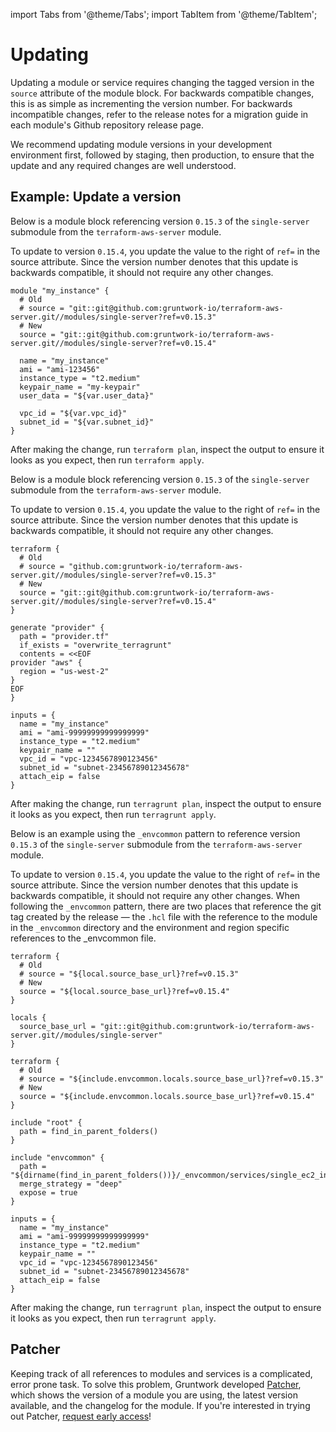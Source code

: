 import Tabs from '@theme/Tabs';
import TabItem from '@theme/TabItem';

# Updating

Updating a module or service requires changing the tagged version in the `source` attribute of the module block. For backwards compatible changes, this is as simple as incrementing the version number. For backwards incompatible changes, refer to the release notes for a migration guide in each module's Github repository release page.

We recommend updating module versions in your development environment first, followed by staging, then production, to ensure that the update and any required changes are well understood.

## Example: Update a version

<Tabs groupId="tool-choice">
<TabItem value="Terraform" label="Terraform" default>

Below is a module block referencing version `0.15.3` of the `single-server` submodule from the `terraform-aws-server` module.

To update to version `0.15.4`, you update the value to the right of `ref=` in the source attribute. Since the version number denotes that this update is backwards compatible, it should not require any other changes.

```hcl
module "my_instance" {
  # Old
  # source = "git::git@github.com:gruntwork-io/terraform-aws-server.git//modules/single-server?ref=v0.15.3"
  # New
  source = "git::git@github.com:gruntwork-io/terraform-aws-server.git//modules/single-server?ref=v0.15.4"

  name = "my_instance"
  ami = "ami-123456"
  instance_type = "t2.medium"
  keypair_name = "my-keypair"
  user_data = "${var.user_data}"

  vpc_id = "${var.vpc_id}"
  subnet_id = "${var.subnet_id}"
}
```

After making the change, run `terraform plan`, inspect the output to ensure it looks as you expect, then run `terraform apply`.
</TabItem>
<TabItem value="Terragrunt" label="Terragrunt">

Below is a module block referencing version `0.15.3` of the `single-server` submodule from the `terraform-aws-server` module.

To update to version `0.15.4`, you update the value to the right of `ref=` in the source attribute. Since the version number denotes that this update is backwards compatible, it should not require any other changes.

```hcl
terraform {
  # Old
  # source = "github.com:gruntwork-io/terraform-aws-server.git//modules/single-server?ref=v0.15.3"
  # New
  source = "git::git@github.com:gruntwork-io/terraform-aws-server.git//modules/single-server?ref=v0.15.4"
}

generate "provider" {
  path = "provider.tf"
  if_exists = "overwrite_terragrunt"
  contents = <<EOF
provider "aws" {
  region = "us-west-2"
}
EOF
}

inputs = {
  name = "my_instance"
  ami = "ami-99999999999999999"
  instance_type = "t2.medium"
  keypair_name = ""
  vpc_id = "vpc-1234567890123456"
  subnet_id = "subnet-23456789012345678"
  attach_eip = false
}
```

After making the change, run `terragrunt plan`, inspect the output to ensure it looks as you expect, then run `terragrunt apply`.

</TabItem>
<TabItem value="Terragrunt with _envcommon" label="_envcommon (Terragrunt)">

Below is an example using the `_envcommon` pattern to reference version `0.15.3` of the `single-server` submodule from the `terraform-aws-server` module.

To update to version `0.15.4`, you update the value to the right of `ref=` in the source attribute. Since the version number denotes that this update is backwards compatible, it should not require any other changes. When following the `_envcommon` pattern, there are two places that reference the git tag created by the release — the `.hcl` file with the reference to the module in the `_envcommon` directory and the environment and region specific references to the _envcommon file.

```hcl title=_envcommon/services/single_ec2_instance.hcl
terraform {
  # Old
  # source = "${local.source_base_url}?ref=v0.15.3"
  # New
  source = "${local.source_base_url}?ref=v0.15.4"
}

locals {
  source_base_url = "git::git@github.com:gruntwork-io/terraform-aws-server.git//modules/single-server"
}
```

```hcl title=/<your-environment>/<your-region>/services/single_ec2_instance/terragrunt.hcl
terraform {
  # Old
  # source = "${include.envcommon.locals.source_base_url}?ref=v0.15.3"
  # New
  source = "${include.envcommon.locals.source_base_url}?ref=v0.15.4"
}

include "root" {
  path = find_in_parent_folders()
}

include "envcommon" {
  path = "${dirname(find_in_parent_folders())}/_envcommon/services/single_ec2_instance.hcl"
  merge_strategy = "deep"
  expose = true
}

inputs = {
  name = "my_instance"
  ami = "ami-99999999999999999"
  instance_type = "t2.medium"
  keypair_name = ""
  vpc_id = "vpc-1234567890123456"
  subnet_id = "subnet-23456789012345678"
  attach_eip = false
}
```

After making the change, run `terragrunt plan`, inspect the output to ensure it looks as you expect, then run `terragrunt apply`.

</TabItem>
</Tabs>

## Patcher

Keeping track of all references to modules and services is a complicated, error prone task. To solve this problem, Gruntwork developed [Patcher](https://gruntwork.io/patcher), which shows the version of a module you are using, the latest version available, and the changelog for the module. If you're interested in trying out Patcher, [request early access](https://gruntwork.io/early-access)!



<!-- ##DOCS-SOURCER-START
{
  "sourcePlugin": "local-copier",
  "hash": "de30b3da62685e6f141859410b6607c2"
}
##DOCS-SOURCER-END -->
